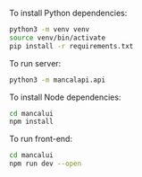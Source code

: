 To install Python dependencies:

```bash
python3 -m venv venv
source venv/bin/activate
pip install -r requirements.txt
```

To run server:

```bash
python3 -m mancalapi.api
```

To install Node dependencies:

```bash
cd mancalui
npm install
```

To run front-end:

```bash
cd mancalui
npm run dev --open
```
